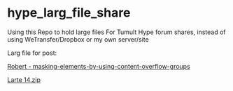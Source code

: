 # hype_larg_file_share
Using this Repo to hold large files For Tumult Hype forum shares, instead of using WeTransfer/Dropbox or my own server/site

Larg file for post:

[Robert - masking-elements-by-using-content-overflow-groups](https://forums.tumult.com/t/masking-elements-by-using-content-overflow-groups/1342/28?u=markhunte)

[Larte 14.zip](https://github.com/markhunte/hype_larg_file_share/raw/main/Larte%2014.zip)




